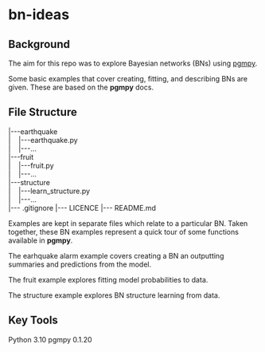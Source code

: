 # bn-ideas

## Background

The aim for this repo was to explore Bayesian networks (BNs) using [pgmpy](https://pgmpy.org/).

Some basic examples that cover creating, fitting, and describing BNs are given. These are based on the **pgmpy** docs.

## File Structure

|---earthquake<br/>
|&nbsp;&nbsp;&nbsp;&nbsp;|---earthquake.py<br/>
|&nbsp;&nbsp;&nbsp;&nbsp;|---...<br/>
|---fruit<br/>
|&nbsp;&nbsp;&nbsp;&nbsp;|---fruit.py<br/>
|&nbsp;&nbsp;&nbsp;&nbsp;|---...<br/>
|---structure<br/>
|&nbsp;&nbsp;&nbsp;&nbsp;|---learn_structure.py<br/>
|&nbsp;&nbsp;&nbsp;&nbsp;|---...<br/>
|--- .gitignore
|--- LICENCE
|--- README.md

Examples are kept in separate files which relate to a particular BN. Taken together, these BN examples represent a quick tour of some functions available in **pgmpy**.

The earhquake alarm example covers creating a BN an outputting summaries and predictions from the model.

The fruit example explores fitting model probabilities to data.

The structure example explores BN structure learning from data.

## Key Tools

Python 3.10
pgmpy 0.1.20